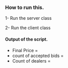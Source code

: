### How to run this.

1- Run the server class

2- Run the client class

#### Output of the script.
- Final Price = 
- count of accepted bids = 
- Count of dealers = 
